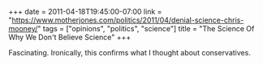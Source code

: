 +++
date = 2011-04-18T19:45:00-07:00
link = "https://www.motherjones.com/politics/2011/04/denial-science-chris-mooney/"
tags = ["opinions", "politics", "science"]
title = "The Science Of Why We Don't Believe Science"
+++

Fascinating. Ironically, this confirms what I thought about conservatives.
